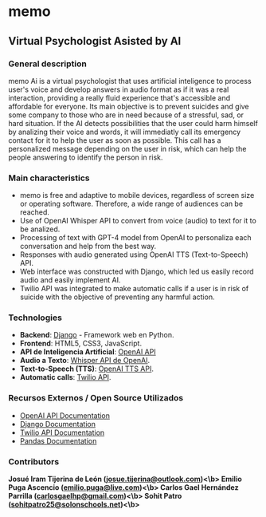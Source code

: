 # memo
## Virtual Psychologist Asisted by AI

### General description
memo Ai is a virtual psychologist that uses artificial inteligence to process user's voice and develop answers in audio format as if it was a real interaction, providing a really fluid experience that's accessible and affordable for everyone. Its main objective is to prevent suicides and give some company to those who are in need because of a stressful, sad, or hard situation. If the AI detects possibilities that the user could harm himself by analizing their voice and words, it will immediatly call its emergency contact for it to help the user as soon as possible. This call has a personalized message depending on the user in risk, which can help the people answering to identify the person in risk.

### Main characteristics
- memo is free and adaptive to mobile devices, regardless of screen size or operating software. Therefore, a wide range of audiences can be reached.
- Use of OpenAI Whisper API to convert from voice (audio) to text for it to be analized.
- Processing of text with GPT-4 model from OpenAI to personaliza each conversation and help from the best way.
- Responses with audio generated using OpenAI TTS (Text-to-Speech) API.
- Web interface was constructed with Django, which led us easily record audio and easily implement AI.
- Twilio API was integrated to make automatic calls if a user is in risk of suicide with the objective of preventing any harmful action.

### Technologies
- **Backend**: [Django](https://www.djangoproject.com/) - Framework web en Python.
- **Frontend**: HTML5, CSS3, JavaScript.
- **API de Inteligencia Artificial**: [OpenAI API](https://beta.openai.com/docs/)
- **Audio a Texto**: [Whisper API de OpenAI](https://openai.com/research/whisper).
- **Text-to-Speech (TTS)**: [OpenAI TTS API](https://beta.openai.com/docs/guides/speech-to-text).
- **Automatic calls**: [Twilio API](https://www.twilio.com/docs/usage/api).

### Recursos Externos / Open Source Utilizados
- [OpenAI API Documentation](https://beta.openai.com/docs/)
- [Django Documentation](https://docs.djangoproject.com/en/stable/)
- [Twilio API Documentation](https://www.twilio.com/docs/usage/api)
- [Pandas Documentation](https://pandas.pydata.org/pandas-docs/stable/)

### Contributors
<b>Josué Iram Tijerina de León (josue.tijerina@outlook.com)<\b>
Emilio Puga Ascencio (emilio.puga@live.com)<\b>
Carlos Gael Hernández Parrilla (carlosgaelhp@gmail.com)<\b>
Sohit Patro (sohitpatro25@solonschools.net)<\b>

